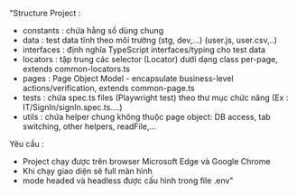 "Structure Project :
- constants : chứa hằng số dùng chung
- data : test data tĩnh theo môi trường (stg, dev,...) (user.js, user.csv,..)
- interfaces : định nghĩa TypeScript interfaces/typing cho test data
- locators : tập trung các selector (Locator) dưới dạng class per-page, extends common-locators.ts
- pages : Page Object Model - encapsulate business-level actions/verification, extends common-page.ts
- tests :  chứa spec.ts files (Playwright test) theo thư mục chức năng (Ex : IT/SignIn/signIn.spec.ts....)
- utils : chứa helper chung không thuộc page object: DB access, tab switching, other helpers, readFile,...


Yêu cầu :
- Project chạy được trên browser Microsoft Edge và Google Chrome
- Khi chạy giao diện sẽ full màn hình
- mode headed và headless được cấu hình trong file .env"



